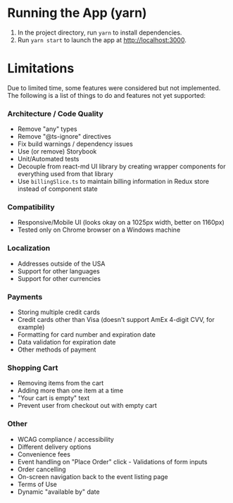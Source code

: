

# Running the App (yarn)

1. In the project directory, run `yarn` to install dependencies.
2. Run `yarn start` to launch the app at [http://localhost:3000](http://localhost:3000).

# Limitations

Due to limited time, some features were considered but not implemented. The following is a list of things to do and features not yet supported:

### Architecture / Code Quality
* Remove "any" types
* Remove "@ts-ignore" directives
* Fix build warnings / dependency issues
* Use (or remove) Storybook
* Unit/Automated tests
* Decouple from react-md UI library by creating wrapper components for everything used from that library
* Use `billingSlice.ts` to maintain billing information in Redux store instead of component state

### Compatibility
* Responsive/Mobile UI (looks okay on a 1025px width, better on 1160px)
* Tested only on Chrome browser on a Windows machine

### Localization
* Addresses outside of the USA
* Support for other languages
* Support for other currencies

### Payments
* Storing multiple credit cards
* Credit cards other than Visa (doesn't support AmEx 4-digit CVV, for example)
* Formatting for card number and expiration date
* Data validation for expiration date
* Other methods of payment

### Shopping Cart
* Removing items from the cart
* Adding more than one item at a time
* "Your cart is empty" text
* Prevent user from checkout out with empty cart

### Other
* WCAG compliance / accessibility
* Different delivery options
* Convenience fees
* Event handling on "Place Order" click - Validations of form inputs
* Order cancelling
* On-screen navigation back to the event listing page
* Terms of Use
* Dynamic "available by" date
